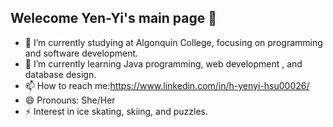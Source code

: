 ## Welecome Yen-Yi's main page 👋


- 🔭 I’m currently studying at Algonquin College, focusing on programming and software development.
- 🌱 I’m currently learning Java programming, web development , and database design.
- 📫 How to reach me:https://www.linkedin.com/in/h-yenyi-hsu00026/
- 😄 Pronouns: She/Her
- ⚡ Interest in ice skating, skiing, and puzzles.
